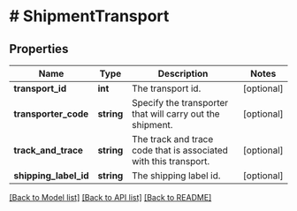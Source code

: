 # # ShipmentTransport

## Properties

Name | Type | Description | Notes
------------ | ------------- | ------------- | -------------
**transport_id** | **int** | The transport id. | [optional]
**transporter_code** | **string** | Specify the transporter that will carry out the shipment. | [optional]
**track_and_trace** | **string** | The track and trace code that is associated with this transport. | [optional]
**shipping_label_id** | **string** | The shipping label id. | [optional]

[[Back to Model list]](../../README.md#models) [[Back to API list]](../../README.md#endpoints) [[Back to README]](../../README.md)
